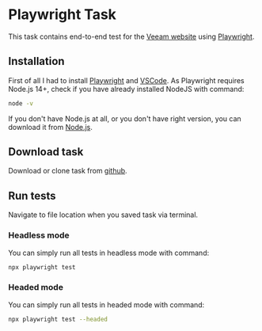 # Playwright Task

This task contains end-to-end test for the [Veeam website](https://www.veeam.com/) using [Playwright](https://playwright.dev/).

## Installation

First of all I had to install [Playwright](https://playwright.dev/docs/intro) and [VSCode](https://code.visualstudio.com/download).
As Playwright requires Node.js 14+, check if you have already installed NodeJS with command:

```bash
node -v
```

If you don't have Node.js at all, or you don't have right version, you can download it from [Node.js](https://nodejs.org/en/download).

## Download task

Download or clone task from [github](https://github.com/sdimun/playwrightAT).


## Run tests

Navigate to file location when you saved task via terminal. 

### Headless mode
You can simply run all tests in headless mode with command:

```bash
npx playwright test
```

### Headed mode
You can simply run all tests in headed mode with command:

```bash
npx playwright test --headed
```

